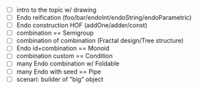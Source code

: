 -   [ ] intro to the topic w/ drawing
-   [ ] Endo reification (foo/bar/endoInt/endoString/endoParametric)
-   [ ] Endo construction HOF (addOne/adder/const)
-   [ ] combination == Semigroup
-   [ ] combination of combination (Fractal design/Tree structure)
-   [ ] Endo id+combination == Monoid
-   [ ] combination custom == Condition
-   [ ] many Endo combination w/ Foldable
-   [ ] many Endo with seed == Pipe
-   [ ] scenari: builder of "big" object
